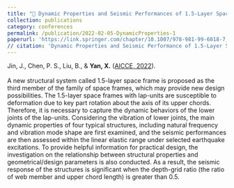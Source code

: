 ```yaml
---
title: "🔹 Dynamic Properties and Seismic Performances of 1.5-Layer Space Frames with Lap-Units with Considering Vibration of Lower Joints"
collection: publications
category: conferences
permalink: /publication/2022-02-05-DynamicProperties-1
paperurl: 'https://link.springer.com/chapter/10.1007/978-981-99-6018-7_18'
// citation: 'Dynamic Properties and Seismic Performance of 1.5-Layer Space Frames with Lap-Units whilst Considering Vibration of Lower Joints. <br> Jin, J., Chen, P. S., Liu, B., & Yan, X. (2021). In AWAM International Conference on Civil Engineering (pp. 235-254). Singapore: Springer Nature Singapore.'
---
```

Jin, J., Chen, P. S., Liu, B., & **Yan, X.** ([AICCE, 2022](https://link.springer.com/chapter/10.1007/978-981-99-6018-7_18)). <br><br>
A new structural system called 1.5-layer space frame is proposed as the third member of the family of space frames, which may provide new design possibilities. The 1.5-layer space frames with lap-units are susceptible to deformation due to key part rotation about the axis of its upper chords. Therefore, it is necessary to capture the dynamic behaviors of the lower joints of the lap-units. Considering the vibration of lower joints, the main dynamic properties of four typical structures, including natural frequency and vibration mode shape are first examined, and the seismic performances are then assessed within the linear elastic range under selected earthquake excitations. To provide helpful information for practical design, the investigation on the relationship between structural properties and geometrical/design parameters is also conducted. As a result, the seismic response of the structures is significant when the depth-grid ratio (the ratio of web member and upper chord length) is greater than 0.5.
